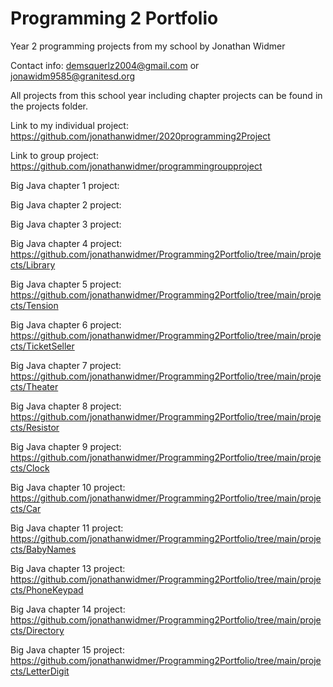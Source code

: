 # Programming 2 Portfolio
Year 2 programming projects from my school by Jonathan Widmer

Contact info: demsquerlz2004@gmail.com or jonawidm9585@granitesd.org

All projects from this school year including chapter projects can be found in the projects folder.

Link to my individual project: https://github.com/jonathanwidmer/2020programming2Project

Link  to group project: https://github.com/jonathanwidmer/programmingroupproject

Big Java chapter 1 project: 

Big Java chapter 2 project: 

Big Java chapter 3 project:

Big Java chapter 4 project: https://github.com/jonathanwidmer/Programming2Portfolio/tree/main/projects/Library

Big Java chapter 5 project: https://github.com/jonathanwidmer/Programming2Portfolio/tree/main/projects/Tension

Big Java chapter 6 project: https://github.com/jonathanwidmer/Programming2Portfolio/tree/main/projects/TicketSeller

Big Java chapter 7 project: https://github.com/jonathanwidmer/Programming2Portfolio/tree/main/projects/Theater

Big Java chapter 8 project: https://github.com/jonathanwidmer/Programming2Portfolio/tree/main/projects/Resistor

Big Java chapter 9 project: https://github.com/jonathanwidmer/Programming2Portfolio/tree/main/projects/Clock

Big Java chapter 10 project: https://github.com/jonathanwidmer/Programming2Portfolio/tree/main/projects/Car

Big Java chapter 11 project: https://github.com/jonathanwidmer/Programming2Portfolio/tree/main/projects/BabyNames

Big Java chapter 13 project: https://github.com/jonathanwidmer/Programming2Portfolio/tree/main/projects/PhoneKeypad

Big Java chapter 14 project: https://github.com/jonathanwidmer/Programming2Portfolio/tree/main/projects/Directory

Big Java chapter 15 project: https://github.com/jonathanwidmer/Programming2Portfolio/tree/main/projects/LetterDigit
